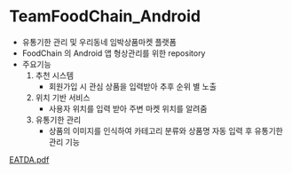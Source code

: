 ﻿# TeamFoodChain_Android

+ 유통기한 관리 및 우리동네 임박상품마켓 플랫폼
+ FoodChain 의 Android 앱 형상관리를 위한 repository
+ 주요기능
  1. 추천 시스템
     + 회원가입 시 관심 상품을 입력받아 추후 순위 별 노출
  2. 위치 기반 서비스
     + 사용자 위치를 입력 받아 주변 마켓 위치를 알려줌
  3. 유통기한 관리
     + 상품의 이미지를 인식하여 카테고리 분류와 상품명 자동 입력 후 유통기한 관리 기능

[EATDA.pdf](https://github.com/choigone/22th-SOPT-1/files/2935591/EATDA.pdf)
